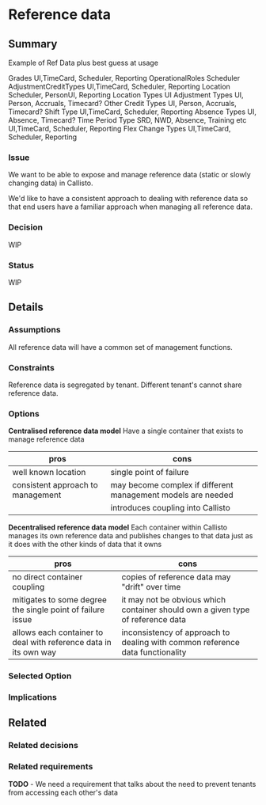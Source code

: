 # Reference data

## Summary

Example of Ref Data plus best guess at usage 

Grades		UI,TimeCard, Scheduler, Reporting
OperationalRoles		Scheduler
AdjustmentCreditTypes		UI,TimeCard, Scheduler, Reporting
Location		Scheduler, PersonUI, Reporting
Location Types		UI
Adjustment Types		UI, Person, Accruals, Timecard?
Other Credit Types		UI, Person, Accruals, Timecard?
Shift Type		UI,TimeCard, Scheduler, Reporting
Absence Types		UI, Absence, Timecard?
Time Period Type	SRD, NWD, Absence, Training etc	UI,TimeCard, Scheduler, Reporting
Flex Change Types		UI,TimeCard, Scheduler, Reporting

### Issue
We want to be able to expose and manage reference data (static or slowly changing data) in Callisto. 

We'd like to have a consistent approach to dealing with reference data so that end users have a familiar approach when managing all reference data. 


### Decision
WIP

### Status
WIP

## Details

### Assumptions
All reference data will have a common set of management functions.

### Constraints
Reference data is segregated by tenant. Different tenant's cannot share reference data.

### Options
**Centralised reference data model**
Have a single container that exists to manage reference data

| pros | cons |
|------|------|
| well known location | single point of failure |
| consistent approach to management | may become complex if different management models are needed |
|      | introduces coupling into Callisto |

**Decentralised reference data model** 
Each container within Callisto manages its own reference data and publishes changes to that data just as it does with the other kinds of data that it owns

| pros | cons |
|------|------|
| no direct container coupling | copies of reference data may "drift" over time |
| mitigates to some degree the single point of failure issue | it may not be obvious which container should own a given type of reference data |
| allows each container to deal with reference data in its own way | inconsistency of approach to dealing with common reference data functionality |

### Selected Option

### Implications

## Related

### Related decisions

### Related requirements
**TODO** - We need a requirement that talks about the need to prevent tenants from accessing each other's data
